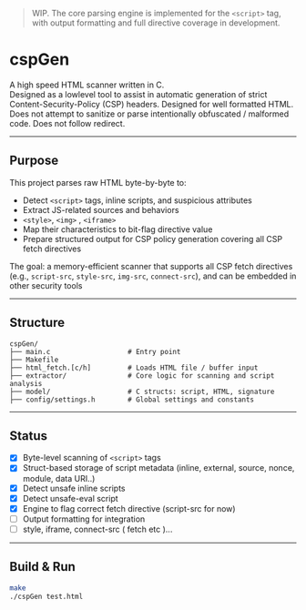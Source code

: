 > WIP. The core parsing engine is implemented for the `<script>` tag, with output formatting and full directive coverage in development.

# cspGen

A high speed HTML scanner written in C.  
Designed as a lowlevel tool to assist in automatic generation of strict Content-Security-Policy (CSP) headers.
Designed for well formatted HTML. Does not attempt to sanitize or parse intentionally obfuscated / malformed code.
Does not follow redirect. 

---

## Purpose

This project parses raw HTML byte-by-byte to:
- Detect `<script>` tags, inline scripts, and suspicious attributes
- Extract JS-related sources and behaviors
- `<style>`, `<img>` , `<iframe>` 
- Map their characteristics to bit-flag directive value
- Prepare structured output for CSP policy generation covering all CSP fetch directives

The goal: a memory-efficient scanner that supports all CSP fetch directives (e.g., `script-src`, `style-src`, `img-src`, `connect-src`), and can be embedded in other security tools

---

## Structure

```text
cspGen/
├── main.c                   # Entry point
├── Makefile
├── html_fetch.[c/h]         # Loads HTML file / buffer input
├── extractor/               # Core logic for scanning and script analysis
├── model/                   # C structs: script, HTML, signature
├── config/settings.h        # Global settings and constants
```

---

## Status

- [x] Byte-level scanning of `<script>` tags
- [x] Struct-based storage of script metadata (inline, external, source, nonce, module, data URI..)
- [x] Detect unsafe inline scripts
- [x] Detect unsafe-eval script
- [x] Engine to flag correct fetch directive (script-src for now)
- [ ] Output formatting for integration
- [ ] style, iframe, connect-src ( fetch etc )...

---

## Build & Run

```bash
make
./cspGen test.html
```